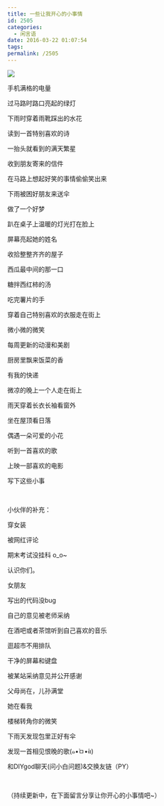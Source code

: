 ```yaml
---
title: 一些让我开心的小事情
id: 2505
categories:
  - 闲言语
date: 2016-03-22 01:07:54
tags:
permalink: /2505
---
```


![](/images/happything.png)

手机满格的电量

过马路时路口亮起的绿灯

下雨时穿着雨靴踩出的水花

读到一首特别喜欢的诗

一抬头就看到的满天繁星

收到朋友寄来的信件

在马路上想起好笑的事情偷偷笑出来

下雨被困好朋友来送伞

做了一个好梦

趴在桌子上温暖的灯光打在脸上

屏幕亮起她的姓名<!--more-->

收拾整整齐齐的屋子

西瓜最中间的那一口

糖拌西红柿的汤

吃完薯片的手

穿着自己特别喜欢的衣服走在街上

微小微的微笑

每周更新的动漫和美剧

厨房里飘来饭菜的香

有我的快递

微凉的晚上一个人走在街上

雨天穿着长衣长袖看窗外

坐在屋顶看日落

偶遇一朵可爱的小花

听到一首喜欢的歌

上映一部喜欢的电影

写下这些小事

&nbsp;

小伙伴的补充：

穿女装

被网红评论

期末考试没挂科 o_o~

认识你们。

女朋友

写出的代码没bug

自己的意见被老师采纳

在酒吧或者茶馆听到自己喜欢的音乐

逛超市不用排队

干净的屏幕和键盘

被某站采纳意见并公开感谢

父母尚在，儿孙满堂

她在看我

楼梯转角你的微笑

下雨天发现包里正好有伞

发现一首相见恨晚的歌(๑•̀ㅁ•́ฅ)

和DIYgod聊天(问小白问题)&交换友链（PY）

&nbsp;

（持续更新中，在下面留言分享让你开心的小事情吧~）